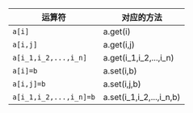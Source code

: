 运算符                 | 对应的方法
----                   | ----
`a[i]`               | a.get(i)
`a[i,j]`          | a.get(i,j)
`a[i_1,i_2,...,i_n]` | a.get(i_1,i_2,...,i_n)
`a[i]=b`             | a.set(i,b)
`a[i,j]=b`            | a.set(i,j,b)
`a[i_1,i_2,...,i_n]=b` | a.set(i_1,i_2,...,i_n,b)